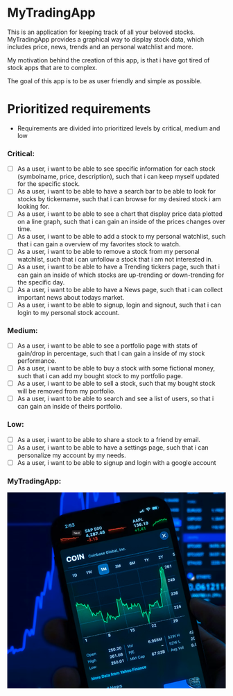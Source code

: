# MyTradingApp
This is an application for keeping track of all your beloved stocks. 
MyTradingApp provides a graphical way to display stock data, which includes price, news, trends and an personal watchlist and more.

My motivation behind the creation of this app, is that i have got tired of stock apps that are to complex. 

The goal of this app is to be as user friendly and simple as possible. 

# Prioritized requirements

- Requirements are divided into prioritized levels by critical, medium and low

### Critical:
- [ ] As a user, i want to be able to see specific information for each stock (symbolname, price, description), such that i can keep myself updated for the specific stock.
- [ ] As a user, i want to be able to have a search bar to be able to look for stocks by tickername, such that i can browse for my desired stock i am looking for. 
- [ ] As a user, i want to be able to see a chart that display price data plotted on a line graph, such that i can gain an inside of the prices changes over time.
- [ ] As a user, i want to be able to add a stock to my personal watchlist, such that i can gain a overview of my favorites stock to watch.
- [ ] As a user, i want to be able to remove a stock from my personal watchlist, such that i can unfollow a stock that i am not interested in. 
- [ ] As a user, i want to be able to have a Trending tickers page, such that i can gain an inside of which stocks are up-trending or down-trending for the specific day. 
- [ ] As a user, i want to be able to have a News page, such that i can collect important news about todays market. 
- [ ] As a user, i want to be able to signup, login and signout, such that i can login to my personal stock account.  

### Medium:
- [ ] As a user, i want to be able to see a portfolio page with stats of gain/drop in percentage, such that I can gain a inside of my stock performance. 
- [ ] As a user, i want to be able to buy a stock with some fictional money, such that i can add my bought stock to my portfolio page. 
- [ ] As a user, i want to be able to sell a stock, such that my bought stock will be removed from my portfolio. 
- [ ] As a user, i want to be able to search and see a list of users, so that i can gain an inside of theirs portfolio.  

### Low:
- [ ] As a user, i want to be able to share a stock to a friend by email. 
- [ ] As a user, i want to be able to have a settings page, such that i can personalize my account by my needs.
- [ ] As a user, i want to be able to signup and login with a google account

### MyTradingApp:
![app/StockImg.png](app/StockImg.png)
